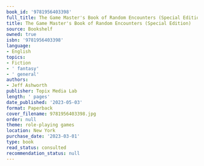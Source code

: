 ```yaml
---
book_id: '9781956403398'
full_title: The Game Master's Book of Random Encounters (Special Edition)
title: The Game Master's Book of Random Encounters (Special Edition)
source: Bookshelf
owned: true
isbn: '9781956403398'
language:
- English
topics:
- Fiction
- ' fantasy'
- ' general'
authors:
- Jeff Ashworth
publisher: Topix Media Lab
length: ' pages'
date_published: '2023-05-03'
format: Paperback
cover_filename: 9781956403398.jpg
order: null
theme: role-playing games
location: New York
purchase_date: '2023-03-01'
type: book
read_status: consulted
recommendation_status: null
---
```


